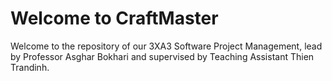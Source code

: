 # Welcome to CraftMaster
Welcome to the repository of our 3XA3 Software Project Management, lead by Professor Asghar Bokhari and supervised by Teaching Assistant Thien Trandinh.
